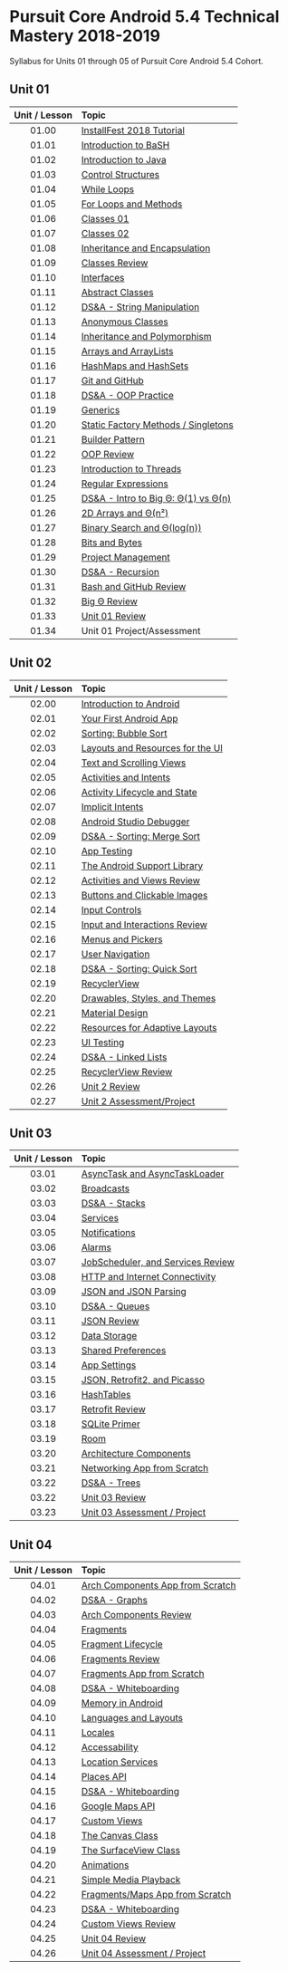 # Pursuit Core Android 5.4 Technical Mastery 2018-2019

Syllabus for Units 01 through 05 of Pursuit Core Android 5.4 Cohort.

## Unit 01

|Unit / Lesson|Topic|
|:-:|:--|
|01.00|[InstallFest 2018 Tutorial](https://github.com/C4Q/AC-Android/blob/master/cohort_5.4/unit_01/01_00_Android_InstallFest_2018.md)|
|01.01|[Introduction to BaSH](https://github.com/C4Q/AC-Android/blob/master/cohort_5.4/unit_01/01_01_Intro_to_Bash.md)|
|01.02|[Introduction to Java](https://github.com/C4Q/AC-Android/blob/master/cohort_5.4/unit_01/01_02_Intro_to_Java.md)|
|01.03|[Control Structures](https://github.com/C4Q/AC-Android/blob/master/cohort_5.4/unit_01/01_03_Control_Structures_in_Java.md)|
|01.04|[While Loops](https://github.com/C4Q/AC-Android/blob/master/cohort_5.4/unit_01/01_04_While_Loops_in_Java.md)|
|01.05|[For Loops and Methods](https://github.com/C4Q/AC-Android/blob/master/cohort_5.4/unit_01/01_05_For_Loops_and_Methods.md)|
|01.06|[Classes 01](https://github.com/C4Q/AC-Android/blob/master/cohort_5.4/unit_01/01_06_Classes_01.md)|
|01.07|[Classes 02](https://github.com/C4Q/AC-Android/blob/master/cohort_5.4/unit_01/01_07_Classes_02.md)|
|01.08|[Inheritance and Encapsulation](https://github.com/C4Q/AC-Android/blob/master/cohort_5.4/unit_01/01_08_Inheritance_and_Encapsulation.md)|
|01.09|[Classes Review](https://github.com/C4Q/AC-Android/blob/master/cohort_5.4/unit_01/01_09_Classes_Review.md)|
|01.10|[Interfaces](https://github.com/C4Q/AC-Android/blob/master/cohort_5.4/unit_01/01_10_Interfaces.md)|
|01.11|[Abstract Classes](https://github.com/C4Q/AC-Android/blob/master/cohort_5.4/unit_01/01_11_Abstract_Classes.md)|
|01.12|[DS&A - String Manipulation](https://github.com/C4Q/AC-Android/blob/master/cohort_5.4/unit_01/01_12_DSA_String_Manipulation.md)|
|01.13|[Anonymous Classes](https://github.com/C4Q/AC-Android/blob/master/cohort_5.4/unit_01/01_13_Anonymous_Classes.md)|
|01.14|[Inheritance and Polymorphism](https://github.com/C4Q/AC-Android/blob/master/cohort_5.4/unit_01/01_14_Inheritance_and_Polymorphism.md)|
|01.15|[Arrays and ArrayLists](https://github.com/C4Q/AC-Android/blob/master/cohort_5.4/unit_01/01_15_Arrays_and_ArrayLists.md)|
|01.16|[HashMaps and HashSets](https://github.com/C4Q/AC-Android/blob/master/cohort_5.4/unit_01/01_16_HashMaps_and_HashSets.md)|
|01.17|[Git and GitHub](https://github.com/C4Q/AC-Android/blob/master/cohort_5.4/unit_01/01_17_Git_and_GitHub.md)|
|01.18|[DS&A - OOP Practice](https://github.com/C4Q/AC-Android/blob/master/cohort_5.4/unit_01/01_18_DSA_OOP_Practice.md)|
|01.19|[Generics](https://github.com/C4Q/AC-Android/blob/master/cohort_5.4/unit_01/01_19_Generics.md)|
|01.20|[Static Factory Methods / Singletons](https://github.com/C4Q/AC-Android/blob/master/cohort_5.4/unit_01/01_20_Static_Factory_Methods_Singletons.md)|
|01.21|[Builder Pattern](https://github.com/C4Q/AC-Android/blob/master/cohort_5.4/unit_01/01_21_Builder_Pattern.md)|
|01.22|[OOP Review](https://github.com/C4Q/AC-Android/blob/master/cohort_5.4/unit_01/01_22_OOP_Review.md)|
|01.23|[Introduction to Threads](https://github.com/C4Q/AC-Android/blob/master/cohort_5.4/unit_01/01_23_Introduction_to_Threads.md)|
|01.24|[Regular Expressions](https://github.com/C4Q/AC-Android/blob/master/cohort_5.4/unit_01/01_24_Regular_Expressions.md)|
|01.25|[DS&A - Intro to Big Θ: Θ(1) vs Θ(n)](https://github.com/C4Q/AC-Android/blob/master/cohort_5.4/unit_01/01_25_DSA_Intro_to_Big_O_Constant_and_Linear.md)|
|01.26|[2D Arrays and Θ(n²)](https://github.com/C4Q/AC-Android/blob/master/cohort_5.4/unit_01/01_26_2D_Arrays.md)|
|01.27|[Binary Search and Θ(log(n))](https://github.com/C4Q/AC-Android/blob/master/cohort_5.4/unit_01/01_27_Binary_Search.md)|
|01.28|[Bits and Bytes](https://github.com/C4Q/AC-Android/blob/master/cohort_5.4/unit_01/01_28_Bits_and_Bytes.md)|
|01.29|[Project Management](https://github.com/C4Q/AC-Android/blob/master/cohort_5.4/unit_01/01_29_Project_Management.md)|
|01.30|[DS&A - Recursion](https://github.com/C4Q/AC-Android/blob/master/cohort_5.4/unit_01/01_30_DSA_Recursion.md)|
|01.31|[Bash and GitHub Review](https://github.com/C4Q/AC-Android/blob/master/cohort_5.4/unit_01/01_31_Bash_and_GitHub_Review.md)|
|01.32|[Big Θ Review](https://github.com/C4Q/AC-Android/blob/master/cohort_5.4/unit_01/01_32_Big_O_Review.md)|
|01.33|[Unit 01 Review](https://github.com/C4Q/AC-Android/blob/master/cohort_5.4/unit_01/01_33_Unit_01_Review.md)|
|01.34|Unit 01 Project/Assessment|

## Unit 02

|Unit / Lesson|Topic|
|:-:|:--|
|02.00|[Introduction to Android]()|
|02.01|[Your First Android App]()|
|02.02|[Sorting: Bubble Sort]()|
|02.03|[Layouts and Resources for the UI]()|
|02.04|[Text and Scrolling Views]()|
|02.05|[Activities and Intents]()|
|02.06|[Activity Lifecycle and State]()|
|02.07|[Implicit Intents]()|
|02.08|[Android Studio Debugger]()|
|02.09|[DS&A - Sorting: Merge Sort]()|
|02.10|[App Testing]()|
|02.11|[The Android Support Library]()|
|02.12|[Activities and Views Review]()|
|02.13|[Buttons and Clickable Images]()|
|02.14|[Input Controls]()|
|02.15|[Input and Interactions Review]()|
|02.16|[Menus and Pickers]()|
|02.17|[User Navigation]()|
|02.18|[DS&A - Sorting: Quick Sort]()|
|02.19|[RecyclerView]()|
|02.20|[Drawables, Styles, and Themes]()|
|02.21|[Material Design]()|
|02.22|[Resources for Adaptive Layouts]()|
|02.23|[UI Testing]()|
|02.24|[DS&A - Linked Lists]()|
|02.25|[RecyclerView Review]()|
|02.26|[Unit 2 Review]()|
|02.27|[Unit 2 Assessment/Project]()|

## Unit 03

|Unit / Lesson|Topic|
|:-:|:--|
|03.01|[AsyncTask and AsyncTaskLoader]()|
|03.02|[Broadcasts]()|
|03.03|[DS&A - Stacks]()|
|03.04|[Services]()|
|03.05|[Notifications]()|
|03.06|[Alarms]()|
|03.07|[JobScheduler, and Services Review]()|
|03.08|[HTTP and Internet Connectivity]()|
|03.09|[JSON and JSON Parsing]()|
|03.10|[DS&A - Queues]()|
|03.11|[JSON Review]()|
|03.12|[Data Storage]()|
|03.13|[Shared Preferences]()|
|03.14|[App Settings]()|
|03.15|[JSON, Retrofit2, and Picasso]()|
|03.16|[HashTables]()|
|03.17|[Retrofit Review]()|
|03.18|[SQLite Primer]()|
|03.19|[Room]()|
|03.20|[Architecture Components]()|
|03.21|[Networking App from Scratch]()|
|03.22|[DS&A - Trees]()|
|03.22|[Unit 03 Review]()|
|03.23|[Unit 03 Assessment / Project]()|

## Unit 04

|Unit / Lesson|Topic|
|:-:|:--|
|04.01|[Arch Components App from Scratch]()|
|04.02|[DS&A - Graphs]()|
|04.03|[Arch Components Review]()|
|04.04|[Fragments]()|
|04.05|[Fragment Lifecycle]()|
|04.06|[Fragments Review]()|
|04.07|[Fragments App from Scratch]()|
|04.08|[DS&A - Whiteboarding]()|
|04.09|[Memory in Android]()|
|04.10|[Languages and Layouts]()|
|04.11|[Locales]()|
|04.12|[Accessability]()|
|04.13|[Location Services]()|
|04.14|[Places API]()|
|04.15|[DS&A - Whiteboarding]()|
|04.16|[Google Maps API]()|
|04.17|[Custom Views]()|
|04.18|[The Canvas Class]()|
|04.19|[The SurfaceView Class]()|
|04.20|[Animations]()|
|04.21|[Simple Media Playback]()|
|04.22|[Fragments/Maps App from Scratch]()|
|04.23|[DS&A - Whiteboarding]()|
|04.24|[Custom Views Review]()|
|04.25|[Unit 04 Review]()|
|04.26|[Unit 04 Assessment / Project]()|
